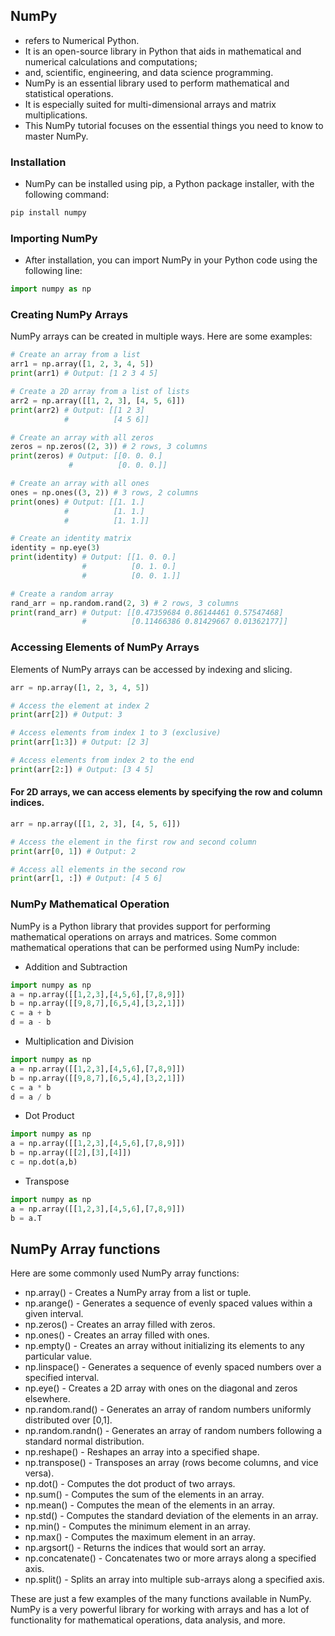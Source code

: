  ## NumPy 
 - refers to Numerical Python. 
 - It is an open-source library in Python that aids in mathematical and numerical calculations and computations; 
 - and, scientific, engineering, and data science programming. 
 - NumPy is an essential library used to perform mathematical and statistical operations.
 - It is especially suited for multi-dimensional arrays and matrix multiplications.
 -  This NumPy tutorial focuses on the essential things you need to know to master NumPy.
 
 ### Installation
   - NumPy can be installed using pip, a Python package installer, with the following command:
   
   ```Python
   pip install numpy

   ```
### Importing NumPy
- After installation, you can import NumPy in your Python code using the following line:

```python
import numpy as np

```

### Creating NumPy Arrays
NumPy arrays can be created in multiple ways. Here are some examples:

```python
# Create an array from a list
arr1 = np.array([1, 2, 3, 4, 5])
print(arr1) # Output: [1 2 3 4 5]

# Create a 2D array from a list of lists
arr2 = np.array([[1, 2, 3], [4, 5, 6]])
print(arr2) # Output: [[1 2 3]
            #          [4 5 6]]

# Create an array with all zeros
zeros = np.zeros((2, 3)) # 2 rows, 3 columns
print(zeros) # Output: [[0. 0. 0.]
             #          [0. 0. 0.]]

# Create an array with all ones
ones = np.ones((3, 2)) # 3 rows, 2 columns
print(ones) # Output: [[1. 1.]
            #          [1. 1.]
            #          [1. 1.]]

# Create an identity matrix
identity = np.eye(3)
print(identity) # Output: [[1. 0. 0.]
                #          [0. 1. 0.]
                #          [0. 0. 1.]]

# Create a random array
rand_arr = np.random.rand(2, 3) # 2 rows, 3 columns
print(rand_arr) # Output: [[0.47359684 0.86144461 0.57547468]
                #          [0.11466386 0.81429667 0.01362177]]

```

### Accessing Elements of NumPy Arrays
Elements of NumPy arrays can be accessed by indexing and slicing.
```python
arr = np.array([1, 2, 3, 4, 5])

# Access the element at index 2
print(arr[2]) # Output: 3

# Access elements from index 1 to 3 (exclusive)
print(arr[1:3]) # Output: [2 3]

# Access elements from index 2 to the end
print(arr[2:]) # Output: [3 4 5]

```

#### For 2D arrays, we can access elements by specifying the row and column indices.
```python
arr = np.array([[1, 2, 3], [4, 5, 6]])

# Access the element in the first row and second column
print(arr[0, 1]) # Output: 2

# Access all elements in the second row
print(arr[1, :]) # Output: [4 5 6]

```
### NumPy Mathematical Operation
NumPy is a Python library that provides support for performing mathematical operations on arrays and matrices. Some common mathematical operations that can be performed using NumPy include:

- Addition and Subtraction
```python
import numpy as np
a = np.array([[1,2,3],[4,5,6],[7,8,9]])
b = np.array([[9,8,7],[6,5,4],[3,2,1]])
c = a + b
d = a - b
```
- Multiplication and Division
```python
import numpy as np
a = np.array([[1,2,3],[4,5,6],[7,8,9]])
b = np.array([[9,8,7],[6,5,4],[3,2,1]])
c = a * b
d = a / b
```
- Dot Product
```python
import numpy as np
a = np.array([[1,2,3],[4,5,6],[7,8,9]])
b = np.array([[2],[3],[4]])
c = np.dot(a,b)

```
- Transpose
```python
import numpy as np
a = np.array([[1,2,3],[4,5,6],[7,8,9]])
b = a.T

```

## NumPy Array functions
Here are some commonly used NumPy array functions:
- np.array() - Creates a NumPy array from a list or tuple.
- np.arange() - Generates a sequence of evenly spaced values within a given interval.
- np.zeros() - Creates an array filled with zeros.
- np.ones() - Creates an array filled with ones.
- np.empty() - Creates an array without initializing its elements to any particular value.
-  np.linspace() - Generates a sequence of evenly spaced numbers over a specified interval.
-  np.eye() - Creates a 2D array with ones on the diagonal and zeros elsewhere.
-  np.random.rand() - Generates an array of random numbers uniformly distributed over [0,1].
-  np.random.randn() - Generates an array of random numbers following a standard normal distribution.
-  np.reshape() - Reshapes an array into a specified shape.
-  np.transpose() - Transposes an array (rows become columns, and vice versa).
-  np.dot() - Computes the dot product of two arrays.
-  np.sum() - Computes the sum of the elements in an array.
-  np.mean() - Computes the mean of the elements in an array.
-  np.std() - Computes the standard deviation of the elements in an array.
-  np.min() - Computes the minimum element in an array.
-  np.max() - Computes the maximum element in an array.
-  np.argsort() - Returns the indices that would sort an array.
-  np.concatenate() - Concatenates two or more arrays along a specified axis.
-  np.split() - Splits an array into multiple sub-arrays along a specified axis.
 

These are just a few examples of the many functions available in NumPy. NumPy is a very powerful 
library for working with arrays and has a lot of functionality for mathematical operations, data analysis, and more.


